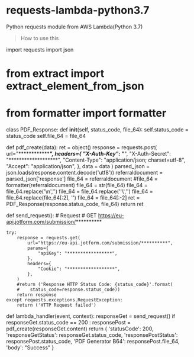 # requests-lambda-python3.7
Python requests module from AWS Lambda(Python 3.7)

> How to use this


import requests
import json
# from extract import extract_element_from_json
# from formatter import formatter

class PDF_Response:
  def __init__(self, status_code, file_64):
    self.status_code = status_code
    self.file_64 = file_64

def pdf_create(data):
    ret = object()
    response = requests.post(
        url="*****************************",
        headers={
            "X-Auth-Key": "*****************",
            "X-Auth-Secret": "*******************",
            "Content-Type": "application/json; charset=utf-8",
            "Accept": "application/json",
        },
        data = data
    )
    parsed_json = json.loads(response.content.decode('utf8'))
    referraldocument = parsed_json['response']
    file_64 = referraldocument
    #file_64 = formatter(referraldocument)
    file_64 = str(file_64)
    file_64 = file_64.replace('\\n','')
    file_64 = file_64.replace('\'\\','')
    file_64 = file_64.replace(file_64[:2], '')
    file_64 = file_64[:-2]
    ret = PDF_Response(response.status_code, file_64)
    return ret


def send_request():
    # Request
    # GET https://eu-api.jotform.com/submission/**********

    try:
        response = requests.get(
            url="https://eu-api.jotform.com/submission/**********",
            params={
                "apiKey": "*****************",
            },
            headers={
                "Cookie": "******************",
            },
        )
        #return ('Response HTTP Status Code: {status_code}'.format(
        #    status_code=response.status_code))
        return response
    except requests.exceptions.RequestException:
        return ('HTTP Request failed')

def lambda_handler(event, context):
    responseGet = send_request()
    if responseGet.status_code == 200 :
        responsePost = pdf_create(responseGet.content)
    return {
        'statusCode': 200,
        'responseGetStatus': responseGet.status_code,
        'responsePostStatus': responsePost.status_code,
        'PDF Generator B64': responsePost.file_64,
        'body': "Success"
    }


